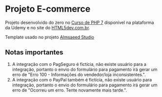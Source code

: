 # Projeto E-commerce

Projeto desenvolvido do zero no [Curso de PHP 7](https://www.udemy.com/curso-completo-de-php-7/) disponível na plataforma da Udemy e no site do [HTML5dev.com.br](https://www.html5dev.com.br/curso/curso-completo-de-php-7).

Template usado no projeto [Almsaeed Studio](https://almsaeedstudio.com)

## Notas importantes
1. A integração com o PagSeguro é fictícia, não existe usuário para a integração, portanto o envio do formulário para pagamento irá gerar um erro de "Erro 100 - Informações do vendedor/loja inconsistentes.".
2. A integração com o PayPal também é fictícia, não existe usuário para integração, portanto o envio do formulário para pagamento irá gerar um erro de "Ocorreu um erro. Tente novamente mais tarde.".